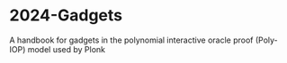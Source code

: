 # 2024-Gadgets
A handbook for gadgets in the polynomial interactive oracle proof (Poly-IOP) model used by Plonk
